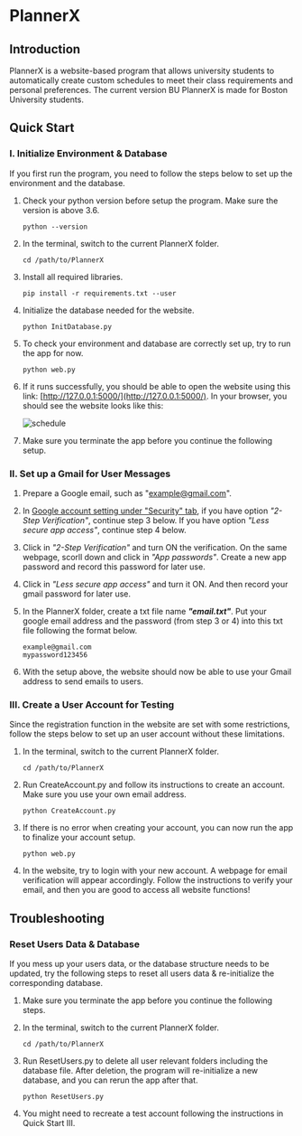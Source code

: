 # PlannerX

## Introduction

PlannerX is a website-based program that allows university students to automatically create custom schedules to meet their class requirements and personal preferences. The current version BU PlannerX is made for Boston University students.

## Quick Start

### I. Initialize Environment & Database

If you first run the program, you need to follow the steps below to set up the environment and the database.

1. Check your python version before setup the program. Make sure the version is above 3.6.

   ```
   python --version
   ```
2. In the terminal, switch to the current PlannerX folder.

   ```
   cd /path/to/PlannerX
   ```
3. Install all required libraries.

   ```
   pip install -r requirements.txt --user
   ```
4. Initialize the database needed for the website.

   ```
   python InitDatabase.py
   ```
5. To check your environment and database are correctly set up, try to run the app for now.

   ```
   python web.py
   ```
6. If it runs successfully, you should be able to open the website using this link: [http://127.0.0.1:5000/](http://127.0.0.1:5000/). In your browser, you should see the website looks like this:

   ![schedule](https://file+.vscode-resource.vscode-cdn.net/c%3A/Users/Sam/Desktop/PlannerX/webpage.png)
7. Make sure you terminate the app before you continue the following setup.

### II. Set up a Gmail for User Messages

1. Prepare a Google email, such as "example@gmail.com".
2. In [Google account setting under &#34;Security&#34; tab](https://myaccount.google.com/security), if you have option _"2-Step Verification"_, continue step 3 below. If you have option _"Less secure app access"_, continue step 4 below.
3. Click in _"2-Step Verification"_ and turn ON the verification. On the same webpage, scorll down and click in _"App passwords"_. Create a new app password and record this password for later use.
4. Click in _"Less secure app access"_ and turn it ON. And then record your gmail password for later use.
5. In the PlannerX folder, create a txt file name **_"email.txt"_**. Put your google email address and the password (from step 3 or 4) into this txt file following the format below.

   ```
   example@gmail.com
   mypassword123456
   ```
6. With the setup above, the website should now be able to use your Gmail address to send emails to users.

### III. Create a User Account for Testing

Since the registration function in the website are set with some restrictions, follow the steps below to set up an user account without these limitations.

1. In the terminal, switch to the current PlannerX folder.

   ```
   cd /path/to/PlannerX
   ```
2. Run CreateAccount.py and follow its instructions to create an account. Make sure you use your own email address.

   ```
   python CreateAccount.py
   ```
3. If there is no error when creating your account, you can now run the app to finalize your account setup.

   ```
   python web.py
   ```
4. In the website, try to login with your new account. A webpage for email verification will appear accordingly. Follow the instructions to verify your email, and then you are good to access all website functions!

## Troubleshooting

### Reset Users Data & Database

If you mess up your users data, or the database structure needs to be updated, try the following steps to reset all users data & re-initialize the corresponding database.

1. Make sure you terminate the app before you continue the following steps.
2. In the terminal, switch to the current PlannerX folder.

   ```
   cd /path/to/PlannerX
   ```
3. Run ResetUsers.py to delete all user relevant folders including the database file. After deletion, the program will re-initialize a new database, and you can rerun the app after that.

   ```
   python ResetUsers.py
   ```
4. You might need to recreate a test account following the instructions in Quick Start III.
